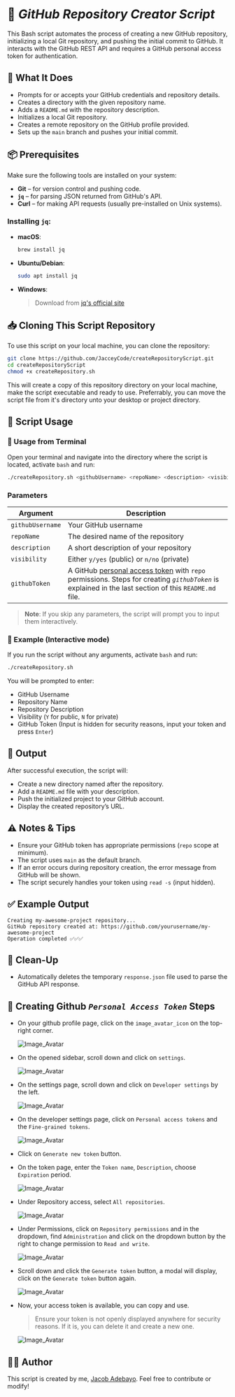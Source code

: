 # 🚀 _GitHub Repository Creator Script_

This Bash script automates the process of creating a new GitHub repository, initializing a local Git repository, and pushing the initial commit to GitHub. It interacts with the GitHub REST API and requires a GitHub personal access token for authentication.

## 📁 What It Does

- Prompts for or accepts your GitHub credentials and repository details.
- Creates a directory with the given repository name.
- Adds a `README.md` with the repository description.
- Initializes a local Git repository.
- Creates a remote repository on the GitHub profile provided.
- Sets up the `main` branch and pushes your initial commit.

## 📦 Prerequisites

Make sure the following tools are installed on your system:

- **Git** – for version control and pushing code.
- **`jq`** – for parsing JSON returned from GitHub's API.
- **Curl** – for making API requests (usually pre-installed on Unix systems).

### Installing `jq`:

- **macOS**:

  ```bash
  brew install jq
  ```

- **Ubuntu/Debian**:

  ```bash
  sudo apt install jq
  ```

- **Windows**:
  > Download from [jq's official site](https://stedolan.github.io/jq/download/)

## 📥 Cloning This Script Repository

To use this script on your local machine, you can clone the repository:

```bash
git clone https://github.com/JacceyCode/createRepositoryScript.git
cd createRepositoryScript
chmod +x createRepository.sh
```

This will create a copy of this repository directory on your local machine, make the script executable and ready to use. Preferrably, you can move the script file from it's directory unto your desktop or project directory.

## 📜 Script Usage

### 📌 Usage from Terminal

Open your terminal and navigate into the directory where the script is located, activate `bash` and run:

```bash
./createRepository.sh <githubUsername> <repoName> <description> <visibility> <githubToken>
```

### Parameters

| Argument         | Description                                                                                                                                                                                 |
| ---------------- | ------------------------------------------------------------------------------------------------------------------------------------------------------------------------------------------- |
| `githubUsername` | Your GitHub username                                                                                                                                                                        |
| `repoName`       | The desired name of the repository                                                                                                                                                          |
| `description`    | A short description of your repository                                                                                                                                                      |
| `visibility`     | Either `y/yes` (public) or `n/no` (private)                                                                                                                                                 |
| `githubToken`    | A GitHub [personal access token](https://github.com/settings/tokens) with `repo` permissions. Steps for creating _`githubToken`_ is explained in the last section of this `README.md` file. |

> **Note**: If you skip any parameters, the script will prompt you to input them interactively.

### 🔐 Example (Interactive mode)

If you run the script without any arguments, activate `bash` and run:

```bash
./createRepository.sh
```

You will be prompted to enter:

- GitHub Username
- Repository Name
- Repository Description
- Visibility (`Y` for public, `N` for private)
- GitHub Token (Input is hidden for security reasons, input your token and press `Enter`)

## 📂 Output

After successful execution, the script will:

- Create a new directory named after the repository.
- Add a `README.md` file with your description.
- Push the initialized project to your GitHub account.
- Display the created repository’s URL.

## ⚠️ Notes & Tips

- Ensure your GitHub token has appropriate permissions (`repo` scope at minimum).
- The script uses `main` as the default branch.
- If an error occurs during repository creation, the error message from GitHub will be shown.
- The script securely handles your token using `read -s` (input hidden).

## ✅ Example Output

```
Creating my-awesome-project repository...
GitHub repository created at: https://github.com/yourusername/my-awesome-project
Operation completed ✅✅✅
```

## 🧼 Clean-Up

- Automatically deletes the temporary `response.json` file used to parse the GitHub API response.

## 🔐 Creating Github _`Personal Access Token`_ Steps

- On your github profile page, click on the `image_avatar_icon` on the top-right corner.

  ![Image_Avatar](images/github1.png)

- On the opened sidebar, scroll down and click on `settings`.

  ![Image_Avatar](images/github2.png)

- On the settings page, scroll down and click on `Developer settings` by the left.

  ![Image_Avatar](images/github3.png)

- On the developer settings page, click on `Personal access tokens` and the `Fine-grained tokens`.

  ![Image_Avatar](images/github4.png)

- Click on `Generate new token` button.

- On the token page, enter the `Token name`, `Description`, choose `Expiration` period.

  ![Image_Avatar](images/github5.png)

- Under Repository access, select `All repositories`.

  ![Image_Avatar](images/github6.png)

- Under Permissions, click on `Repository permissions` and in the dropdown, find `Administration` and click on the dropdown button by the right to change permission to `Read and write`.

  ![Image_Avatar](images/github7.png)

- Scroll down and click the `Generate token` button, a modal will display, click on the `Generate token` button again.

  ![Image_Avatar](images/github8.png)

- Now, your access token is available, you can copy and use.

  > Ensure your token is not openly displayed anywhere for security reasons. If it is, you can delete it and create a new one.

  ![Image_Avatar](images/github9.png)

## 🧑‍💻 Author

This script is created by me, [Jacob Adebayo](https://github.com/JacceyCode). Feel free to contribute or modify!

